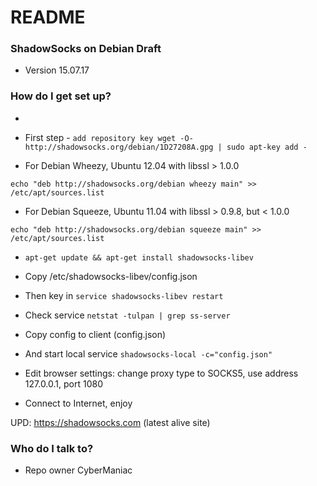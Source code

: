 # README #

### ShadowSocks on Debian Draft ###

* Version 15.07.17

### How do I get set up? ###

* 

* First step - `add repository key wget -O- http://shadowsocks.org/debian/1D27208A.gpg | sudo apt-key add -`

* For Debian Wheezy, Ubuntu 12.04 with libssl > 1.0.0

`echo "deb http://shadowsocks.org/debian wheezy main" >> /etc/apt/sources.list`

* For Debian Squeeze, Ubuntu 11.04 with libssl > 0.9.8, but < 1.0.0

`echo "deb http://shadowsocks.org/debian squeeze main" >> /etc/apt/sources.list`

* `apt-get update && apt-get install shadowsocks-libev`

* Copy /etc/shadowsocks-libev/config.json

* Then key in `service shadowsocks-libev restart`

* Check service `netstat -tulpan | grep ss-server`

* Copy config to client (config.json)

* And start local service `shadowsocks-local -c="config.json"`

* Edit browser settings: change proxy type to SOCKS5, use address 127.0.0.1, port 1080

* Connect to Internet, enjoy

UPD: https://shadowsocks.com (latest alive site)

### Who do I talk to? ###

* Repo owner CyberManiac